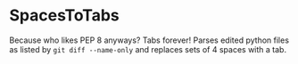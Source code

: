 # SpacesToTabs
Because who likes PEP 8 anyways? Tabs forever! Parses edited python files as listed by `git diff --name-only` and replaces sets of 4 spaces with a tab.
